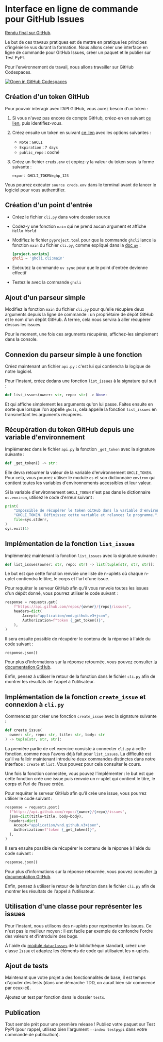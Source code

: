 # Interface en ligne de commande pour GitHub Issues

[Rendu final sur GitHub](https://github.com/shuuchuu/ghcli).

Le but de ces travaux pratiques est de mettre en pratique les principes d'ingénierie vus durant la formation. Nous allons créer une interface en ligne de commande pour GitHub Issues, créer un paquet et le publier sur Test PyPI.

Pour l'environnement de travail, nous allons travailler sur GitHub Codespaces.

[![Open in GitHub Codespaces](https://github.com/codespaces/badge.svg)](https://codespaces.new/shuuchuu/ghcli)

## Création d'un token GitHub

Pour pouvoir interagir avec l'API GitHub, vous aurez besoin d'un token :

1. Si vous n'avez pas encore de compte GitHub, créez-en en suivant [ce lien](https://github.com/signup), puis identifiez-vous.
2. Créez ensuite un token en suivant [ce lien](https://github.com/settings/tokens/new) avec les options suivantes :
    - `Note` : `GHCLI`
    - `Expiration` : `7 days`
    - `public_repo` : coché
3. Créez un fichier `creds.env` et copiez-y la valeur du token sous la forme suivante :

    ```shell
    export GHCLI_TOKEN=ghp_123
    ```

  Vous pourrez exécuter `source creds.env` dans le terminal avant de lancer le logiciel pour vous authentifier.

## Création d'un point d'entrée

- Créez le fichier `cli.py` dans votre dossier source
- Codez-y une fonction `main` qui ne prend aucun argument et affiche `Hello World`
- Modifiez le fichier `pyproject.toml` pour que la commande `ghcli` lance la fonction `main` du fichier `cli.py`, comme expliqué dans la [doc `uv`](https://docs.astral.sh/uv/concepts/projects/config/#entry-points) :

    ```toml
    [project.scripts]
    ghcli = 'ghcli.cli:main'
    ```

- Exécutez la commande `uv sync` pour que le point d'entrée devienne effectif
- Testez le avec la commande `ghcli`

## Ajout d'un parseur simple

Modifiez la fonction `main` du fichier `cli.py` pour qu'elle récupère deux arguments depuis la ligne de commande : un propriétaire de dépôt GitHub et le nom d'un dépôt GitHub. À terme, cela nous servira à aller récupérer dessus les issues.

Pour le moment, une fois ces arguments récupérés, affichez-les simplement dans la console.

## Connexion du parseur simple à une fonction

Créez maintenant un fichier `api.py` : c'est lui qui contiendra la logique de notre logiciel.

Pour l'instant, créez dedans une fonction `list_issues` à la signature qui suit :

```python
def list_issues(owner: str, repo: str) -> None:
```

Et qui affiche simplement les arguments qu'on lui passe. Faites ensuite en sorte que lorsque l'on appelle `ghcli`, cela appelle la fonction `list_issues` en transmettant les arguments récupérés.

## Récupération du token GitHub depuis une variable d'environnement

Implémentez dans le fichier `api.py` la fonction `_get_token` avec la signature suivante :

```python
def _get_token() -> str:
```

Elle devra retourner la valeur de la variable d'environnement `GHCLI_TOKEN`. Pour cela, vous pourrez utiliser le module `os` et son dictionnaire `environ` qui contient toutes les variables d'environnements accessibles et leur valeur.

Si la variable d'environnement `GHCLI_TOKEN` n'est pas dans le dictionnaire `os.environ`, utilisez le code d'erreur suivant :

```python
print(
    "Impossible de récupérer le token GitHub dans la variable d'environnement "
    "GHCLI_TOKEN. Définissez cette variable et relancez le programme.",
    file=sys.stderr,
)
sys.exit(1)

```

## Implémentation de la fonction `list_issues`

Implémentez maintenant la fonction `list_issues` avec la signature suivante :

```python
def list_issues(owner: str, repo: str) -> list[tuple[str, str, str]]:
```

Le but est que cette fonction renvoie une liste de n-uplets où chaque n-uplet contiendra le titre, le corps et l'url d'une issue.

Pour requêter le serveur GitHub afin qu'il vous renvoie toutes les issues d'un dépôt donné, vous pourrez utiliser le code suivant :

```python
response = requests.get(
    f"https://api.github.com/repos/{owner}/{repo}/issues",
    headers=dict(
        Accept="application/vnd.github.v3+json",
        Authorization=f"token {_get_token()}",
    ),
)
```

Il sera ensuite possible de récupérer le contenu de la réponse à l'aide du code suivant :

```python
response.json()
```

Pour plus d'informations sur la réponse retournée, vous pouvez consulter [la documentation GitHub](https://docs.github.com/en/rest/issues/issues#list-repository-issues).

Enfin, pensez à utiliser le retour de la fonction dans le fichier `cli.py` afin de montrer les résultats de l'appel à l'utilisateur.

## Implémentation de la fonction `create_issue` et connexion à `cli.py`

Commencez par créer une fonction `create_issue` avec la signature suivante :

```python
def create_issue(
  owner: str, repo: str, title: str, body: str
) -> tuple[str, str, str]:
```

La première partie de cet exercice consiste à connecter `cli.py` à cette fonction, comme nous l'avons déjà fait pour `list_issues`. La difficulté est qu'il va falloir maintenant introduire deux commandes distinctes dans notre interface : `create` et `list`. Vous pouvez pour cela consulter le cours.

Une fois la fonction connectée, vous pouvez l'implémenter : le but est que cette fonction crée une issue puis renvoie un n-uplet qui contient le titre, le corps et l'url de l'issue créée.

Pour requêter le serveur GitHub afin qu'il crée une issue, vous pourrez utiliser le code suivant :

```python
response = requests.post(
  f"https://api.github.com/repos/{owner}/{repo}/issues",
  json=dict(title=title, body=body),
  headers=dict(
    Accept="application/vnd.github.v3+json",
    Authorization=f"token {_get_token()}",
  ),
)
```

Il sera ensuite possible de récupérer le contenu de la réponse à l'aide du code suivant :

```python
response.json()
```

Pour plus d'informations sur la réponse retournée, vous pouvez consulter [la documentation GitHub](https://docs.github.com/en/rest/issues/issues#create-an-issue).

Enfin, pensez à utiliser le retour de la fonction dans le fichier `cli.py` afin de montrer les résultats de l'appel à l'utilisateur.

## Utilisation d'une classe pour représenter les issues

Pour l'instant, nous utilisons des n-uplets pour représenter les issues. Ce n'est pas le meilleur moyen : il est facile par exemple de confondre l'ordre des valeurs et d'introduire des bugs.

À l'aide du [module `dataclasses`](https://docs.python.org/fr/3/library/dataclasses.html) de la bibliothèque standard, créez une classe `Issue` et adaptez les éléments de code qui utilisaient les n-uplets.

## Ajout de tests

Maintenant que votre projet a des fonctionnalités de base, il est temps d'ajouter des tests (dans une démarche TDD, on aurait bien sûr commencé par ceux-ci).

Ajoutez un test par fonction dans le dossier `tests`.

## Publication

Tout semble prêt pour une première release ! Publiez votre paquet sur Test PyPI (pour rappel, utilisez bien l'argument `--index testpypi` dans votre commande de publication).
